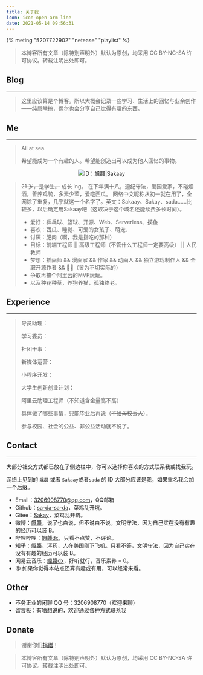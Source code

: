 ```yaml
---
title: 关于我
icon: icon-open-arm-line
date: 2021-05-14 09:56:31
---
```


{% meting "5207722902" "netease" "playlist" %}

<div class="warning">
<blockquote>
<p>
本博客所有文章（除特别声明外）默认为原创，均采用 CC BY-NC-SA 许可协议。转载注明出处即可。
</p>
</blockquote>
</div>

## Blog

----

>这里应该算是个博客。所以大概会记录一些学习、生活上的回忆与业余创作——纯属瞎搞，偶尔也会分享自己觉得有趣的东西。

## Me

-----

>All at sea.
>
>希望能成为一个有趣的人。希望能创造出可以成为他人回忆的事物。

<div width:30px;height:30px;border:1px;border-radius:50%;> 
<center>
<img title="ID：颯龘|Sakaay" src="https://moodle-img-video.oss-cn-zhangjiakou.aliyuncs.com/img/%E5%BE%AE%E4%BF%A1%E5%A4%B4%E5%83%8F.jpg">
</center>
</div>

>~~21 岁，是学生。~~ 成长 ing。
>在下年满十八，遵纪守法，爱国爱家，不碰烟酒，善养鸡鸭，多素少荤，爱吃西瓜。
>网络中文昵称从初一就在用了，全网除了重复，几乎就这一个名字了。英文：Sakaay、Sakay、sada……比较多，以后确定用Sakaay吧（这取决于这个域名还能续费多长时间）。
>- 爱好：乒乓球、篮球、开源、Web、Serverless、~~摸鱼~~
>- 喜欢：西瓜、睡觉、可爱的女孩子、萌宠、
>- 讨厌：肥肉（啊，我是指吃的那种）
>- 目标：前端工程师 || 高级工程师（不管什么工程师一定要高级） || 人民教师
>- 梦想：插画师 && 漫画家 && 作家 && 动画人 && 独立游戏制作人 && 全职开源作者 && 🦸‍♂️（皆为不切实际的）
>- 争取再搞个阿里云的MVP玩玩。
>- 以及种花种草，养狗养猫，孤独终老。

## Experience

----

>导员助理：
>
>学习委员：
>
>社团干事：
>
>新媒体运营：
>
>小程序开发：
>
>大学生创新创业计划：
>
>阿里云助理工程师（不知道含金量高不高）
>
>具体做了哪些事情，只能毕业后再说（~~不给母校丢人~~）。
>
>参与校园、社会的公益、非公益活动就不说了。

## Contact

----

大部分社交方式都已放在了侧边栏中，你可以选择你喜欢的方式联系我或找我玩。

网络上见到的 `颯龘` 或者 `Sakaay`或者`sada` 的 ID 大部分应该是我，如果重名我会加一个后缀。

- Email：<a href="3206908770@qq.com">3206908770@qq.com</a>，QQ邮箱
- Github：<a href="https://github.com/sa-da-sa-da">sa-da-sa-da</a>，菜鸡乱开坑。
- Gitee：<a href="https://gitee.com/sakay">Sakay</a>，菜鸡乱开坑。
- 微博：<a href="https://weibo.com/sakaay">颯龘</a>，说了也白说，但不说白不说。文明守法，因为自己实在没有有趣的经历可以装 B。
- 哔哩哔哩：<a href="https://space.bilibili.com/485696789">颯龘dx</a>，只看不点赞，不评论。
- 知乎：<a href="https://www.zhihu.com/people/sa-ta-51">颯龘</a>，泻药，人在美国刚下飞机。只看不答，文明守法，因为自己实在没有有趣的经历可以装 B。
- 网易云音乐：<a href="https://music.163.com/#/user/home?id=3869858394" ba>颯龘dx</a>，好听就行，音乐素养 = 0。
- 😜 如果你觉得本站点还算有趣或有用，可以经常来看。

## Other

- 不务正业的闲聊 QQ 号：3206908770（欢迎来聊）
- 留言板：有啥想说的，欢迎通过各种方式联系我

## Donate
>
>谢谢你们<a href="donate.sakaay.com">捐赠</a>！

<div class="success">
<blockquote>
<p>本博客所有文章（除特别声明外）默认为原创，均采用 CC BY-NC-SA 许可协议。转载注明出处即可。</p>
<blockquote>
</div>
